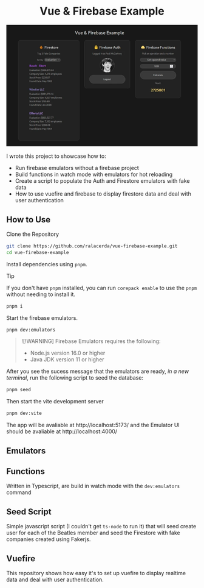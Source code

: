 <div align="center">

# Vue & Firebase Example

![Screenshot][screenshot]

</div>

I wrote this project to showcase how to:
- Run firebase emulators without a firebase project
- Build functions in watch mode with emulators for hot reloading 
- Create a script to populate the Auth and Firestore emulators with fake data
- How to use vuefire and firebase to display firestore data and deal with user authentication

## How to Use

Clone the Repository

```bash
git clone https://github.com/ralacerda/vue-firebase-example.git
cd vue-firebase-example
```

Install dependencies using `pnpm`.

> [!TIP]
> If you don't have `pnpm` installed, you can run `corepack enable` to use the `pnpm` without needing to install it.

```bash
pnpm i
```

Start the firebase emulators.
```bash
pnpm dev:emulators
```

> ![!WARNING]
> Firebase Emulators requires the following:
> - Node.js version 16.0 or higher
> - Java JDK version 11 or higher

After you see the sucess message that the emulators are ready, *in a new terminal*, run the following script to seed the database:
```bash
pnpm seed
```

Then start the vite development server
```bash
pnpm dev:vite
```

The app will be avaliable at http://localhost:5173/ and the Emulator UI should be avaliable at http://localhost:4000/

## Emulators

## Functions

Written in Typescript, are build in watch mode with the `dev:emulators` command

## Seed Script

Simple javascript script (I couldn't get `ts-node` to run it) that will seed create user for each of the Beatles member and seed the Firestore with fake companies created using Fakerjs.

## Vuefire

This repository shows how easy it's to set up vuefire to display realtime data and deal with user authentication.

[screenshot]: screenshot.webp